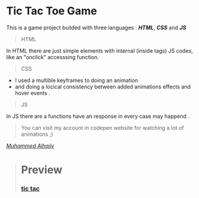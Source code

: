 # Tic Tac Toe Game

This is a game project builded with three languages :
***HTML***, ***CSS*** and ***JS***


>HTML

In HTML there are just simple elements with
internal (inside tags) JS codes, like an "onclick"
accesssing function.


> CSS

+ I used a multible keyframes to doing an animation
+ and doing a locical consistency between added
animations effects and hover events .


>JS

In JS there are a functions have an response in every
case may happend .


> You can visit my account in codepen website for watching a lot of animations ;)


*[Muhammed Alhajjy](https://codepen.io/MHMD-Hajjy/)*
> # Preview
> ### [tic tac](https://alhajjy.github.io/tictac/)
